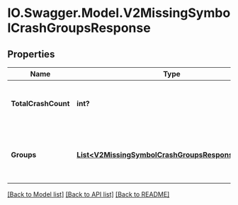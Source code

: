 # IO.Swagger.Model.V2MissingSymbolCrashGroupsResponse
## Properties

Name | Type | Description | Notes
------------ | ------------- | ------------- | -------------
**TotalCrashCount** | **int?** | total number of crashes for all the groups | 
**Groups** | [**List&lt;V2MissingSymbolCrashGroupsResponseGroups&gt;**](V2MissingSymbolCrashGroupsResponseGroups.md) | list of crash groups formed by missing symbols combination | 

[[Back to Model list]](../README.md#documentation-for-models) [[Back to API list]](../README.md#documentation-for-api-endpoints) [[Back to README]](../README.md)

